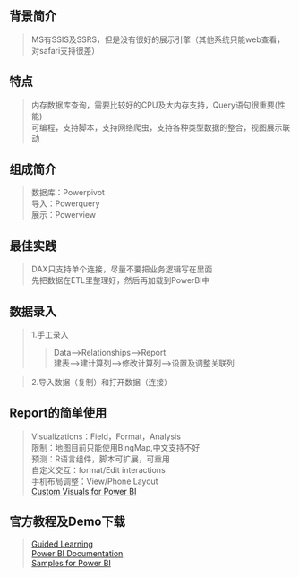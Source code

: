 ## 背景简介
>MS有SSIS及SSRS，但是没有很好的展示引擎（其他系统只能web查看，对safari支持很差）<br>

## 特点
>内存数据库查询，需要比较好的CPU及大内存支持，Query语句很重要(性能)<br>
>可编程，支持脚本，支持网络爬虫，支持各种类型数据的整合，视图展示联动<br>

## 组成简介
>数据库：Powerpivot<br>
>导入：Powerquery<br>
>展示：Powerview<br>

## 最佳实践
>DAX只支持单个连接，尽量不要把业务逻辑写在里面<br>
>先把数据在ETL里整理好，然后再加载到PowerBI中<br>

## 数据录入
>1.手工录入<br>
>>Data-->Relationships-->Report<br>
>>建表-->建计算列-->修改计算列-->设置及调整关联列<br>

>2.导入数据（复制）和打开数据（连接）<br>

## Report的简单使用
>Visualizations：Field，Format，Analysis<br>
>限制：地图目前只能使用BingMap,中文支持不好<br>
>预测：R语言组件，脚本可扩展，可重用<br>
>自定义交互：format/Edit interactions<br>
>手机布局调整：View/Phone Layout<br>
>[Custom Visuals for Power BI](https://store.office.com/en-us/appshome.aspx?ui=en-US&rs=en-US&ad=US&clickedfilter=OfficeProductFilter%3aPowerBI&productgroup=PowerBI)<br>

## 官方教程及Demo下载
>[Guided Learning](https://powerbi.microsoft.com/en-us/guided-learning/)<br>
>[Power BI Documentation](https://powerbi.microsoft.com/en-us/documentation/powerbi-landing-page/)<br>
>[Samples for Power BI](https://powerbi.microsoft.com/en-us/documentation/powerbi-sample-datasets/)<br>
